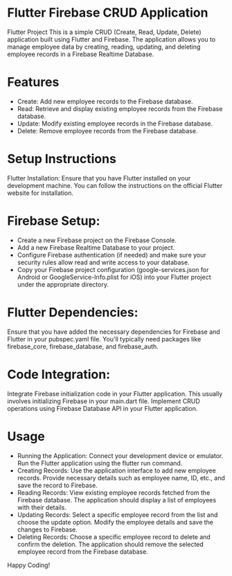 # Flutter Firebase CRUD Application
Flutter Project
This is a simple CRUD (Create, Read, Update, Delete) application built using Flutter and Firebase. The application allows you to manage employee data by creating, reading, updating, and deleting employee records in a Firebase Realtime Database.

# Features
* Create: Add new employee records to the Firebase database.
* Read: Retrieve and display existing employee records from the Firebase database.
* Update: Modify existing employee records in the Firebase database.
* Delete: Remove employee records from the Firebase database.

# Setup Instructions
Flutter Installation: Ensure that you have Flutter installed on your development machine. You can follow the instructions on the official Flutter website for installation.

# Firebase Setup:
* Create a new Firebase project on the Firebase Console.
* Add a new Firebase Realtime Database to your project.
* Configure Firebase authentication (if needed) and make sure your security rules allow read and write access to your database.
* Copy your Firebase project configuration (google-services.json for Android or GoogleService-Info.plist for iOS) into your Flutter  project under the appropriate directory.

# Flutter Dependencies:
Ensure that you have added the necessary dependencies for Firebase and Flutter in your pubspec.yaml file. You'll typically need packages like firebase_core, firebase_database, and firebase_auth.

# Code Integration:
Integrate Firebase initialization code in your Flutter application. This usually involves initializing Firebase in your main.dart file.
Implement CRUD operations using Firebase Database API in your Flutter application.

# Usage
* Running the Application:
Connect your development device or emulator.
Run the Flutter application using the flutter run command.
* Creating Records:
Use the application interface to add new employee records. Provide necessary details such as employee name, ID, etc., and save the record to Firebase.
* Reading Records:
View existing employee records fetched from the Firebase database. The application should display a list of employees with their details.
* Updating Records:
Select a specific employee record from the list and choose the update option. Modify the employee details and save the changes to Firebase.
* Deleting Records:
Choose a specific employee record to delete and confirm the deletion. The application should remove the selected employee record from the Firebase database.

Happy Coding!
